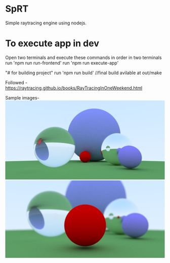 # SpRT
Simple raytracing engine using nodejs.

# To execute app in dev
Open two terminals and execute these commands in order in two terminals
run 'npm run run-frontend'
run 'npm run execute-app'

"# for building project"
run 'npm run build'
//final build avilable at out/make

Followed - https://raytracing.github.io/books/RayTracingInOneWeekend.html


Sample images-
![alt text](sample_output/output_1.png)
![alt text](sample_output/output_2.png)
